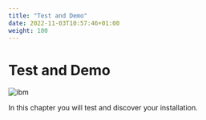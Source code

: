 ```yaml
---
title: "Test and Demo"
date: 2022-11-03T10:57:46+01:00
weight: 100
---
```


# Test and Demo

![ibm](/cp4waiops-training/pics/ibm/connections.gif)


In this chapter you will test and discover your installation.
